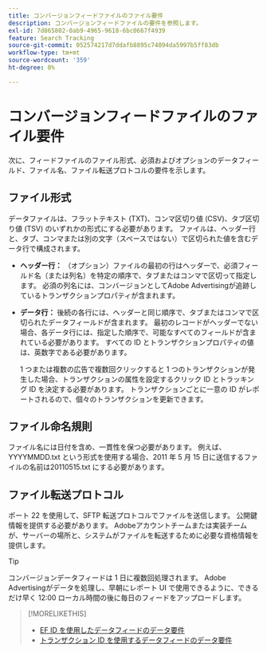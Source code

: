 ```yaml
---
title: コンバージョンフィードファイルのファイル要件
description: コンバージョンフィードファイルの要件を参照します。
exl-id: 7d865802-0ab9-4965-9618-6bc0667f4939
feature: Search Tracking
source-git-commit: 052574217d7ddafb8895c74094da5997b5ff83db
workflow-type: tm+mt
source-wordcount: '359'
ht-degree: 0%

---
```


# コンバージョンフィードファイルのファイル要件

次に、フィードファイルのファイル形式、必須およびオプションのデータフィールド、ファイル名、ファイル転送プロトコルの要件を示します。

## ファイル形式

データファイルは、フラットテキスト (TXT)、コンマ区切り値 (CSV)、タブ区切り値 (TSV) のいずれかの形式にする必要があります。 ファイルは、ヘッダー行と、タブ、コンマまたは別の文字（スペースではない）で区切られた値を含むデータ行で構成されます。

* **ヘッダー行：** （オプション）ファイルの最初の行はヘッダーで、必須フィールド名（または列名）を特定の順序で、タブまたはコンマで区切って指定します。 必須の列名には、コンバージョンとしてAdobe Advertisingが追跡しているトランザクションプロパティが含まれます。

* **データ行：** 後続の各行には、ヘッダーと同じ順序で、タブまたはコンマで区切られたデータフィールドが含まれます。 最初のレコードがヘッダーでない場合、各データ行には、指定した順序で、可能なすべてのフィールドが含まれている必要があります。 すべての ID とトランザクションプロパティの値は、英数字である必要があります。

  1 つまたは複数の広告で複数回クリックすると 1 つのトランザクションが発生した場合、トランザクションの属性を設定するクリック ID とトラッキング ID を決定する必要があります。 トランザクションごとに一意の ID がレポートされるので、個々のトランザクションを更新できます。

## ファイル命名規則

ファイル名には日付を含め、一貫性を保つ必要があります。 例えば、YYYYMMDD.txt という形式を使用する場合、2011 年 5 月 15 日に送信するファイルの名前は20110515.txt にする必要があります。

## ファイル転送プロトコル

ポート 22 を使用して、SFTP 転送プロトコルでファイルを送信します。 公開鍵情報を提供する必要があります。  Adobeアカウントチームまたは実装チームが、サーバーの場所と、システムがファイルを転送するために必要な資格情報を提供します。

>[!TIP]
>
>コンバージョンデータフィードは 1 日に複数回処理されます。 Adobe Advertisingがデータを処理し、早朝にレポート UI で使用できるように、できるだけ早く 12:00 ローカル時間の後に毎日のフィードをアップロードします。

>[!MORELIKETHIS]
>
>* [EF ID を使用したデータフィードのデータ要件](/help/search-social-commerce/tracking/feed-ef-id-data-requirements.md)
>* [トランザクション ID を使用するデータフィードのデータ要件](/help/search-social-commerce/tracking/feed-transaction-id-data-requirements.md)
